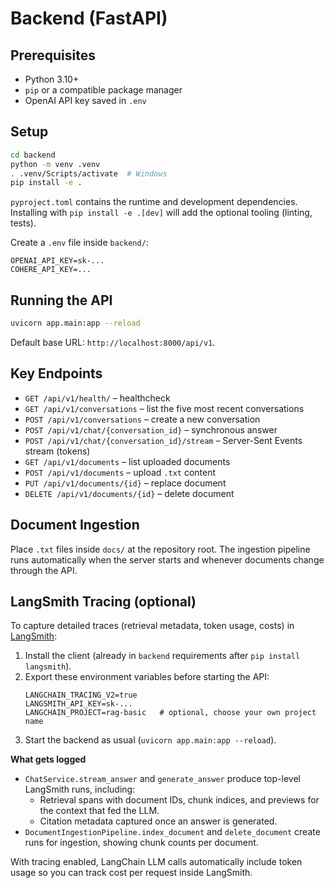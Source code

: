 # Backend (FastAPI)

## Prerequisites

- Python 3.10+
- `pip` or a compatible package manager
- OpenAI API key saved in `.env`

## Setup

```bash
cd backend
python -m venv .venv
. .venv/Scripts/activate  # Windows
pip install -e .
```

`pyproject.toml` contains the runtime and development dependencies. Installing with `pip install -e .[dev]` will add the optional tooling (linting, tests).

Create a `.env` file inside `backend/`:

```
OPENAI_API_KEY=sk-...
COHERE_API_KEY=...
```

## Running the API

```bash
uvicorn app.main:app --reload
```

Default base URL: `http://localhost:8000/api/v1`.

## Key Endpoints

- `GET /api/v1/health/` – healthcheck
- `GET /api/v1/conversations` – list the five most recent conversations
- `POST /api/v1/conversations` – create a new conversation
- `POST /api/v1/chat/{conversation_id}` – synchronous answer
- `POST /api/v1/chat/{conversation_id}/stream` – Server-Sent Events stream (tokens)
- `GET /api/v1/documents` – list uploaded documents
- `POST /api/v1/documents` – upload `.txt` content
- `PUT /api/v1/documents/{id}` – replace document
- `DELETE /api/v1/documents/{id}` – delete document

## Document Ingestion

Place `.txt` files inside `docs/` at the repository root. The ingestion pipeline runs automatically when the server starts and whenever documents change through the API.

## LangSmith Tracing (optional)

To capture detailed traces (retrieval metadata, token usage, costs) in [LangSmith](https://smith.langchain.com):

1. Install the client (already in `backend` requirements after `pip install langsmith`).
2. Export these environment variables before starting the API:
   ```
   LANGCHAIN_TRACING_V2=true
   LANGSMITH_API_KEY=sk-...
   LANGCHAIN_PROJECT=rag-basic   # optional, choose your own project name
   ```
3. Start the backend as usual (`uvicorn app.main:app --reload`).

**What gets logged**
- `ChatService.stream_answer` and `generate_answer` produce top-level LangSmith runs, including:
  - Retrieval spans with document IDs, chunk indices, and previews for the context that fed the LLM.
  - Citation metadata captured once an answer is generated.
- `DocumentIngestionPipeline.index_document` and `delete_document` create runs for ingestion, showing chunk counts per document.

With tracing enabled, LangChain LLM calls automatically include token usage so you can track cost per request inside LangSmith.
